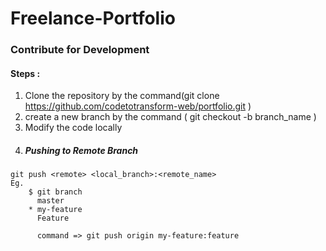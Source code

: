 # Freelance-Portfolio

### Contribute for Development
#### Steps :
  1. Clone the repository by the command(git clone https://github.com/codetotransform-web/portfolio.git )
  2. create a new branch by the command ( git checkout -b branch_name )
  3. Modify the code locally
  4. ##### Pushing to Remote Branch
    git push <remote> <local_branch>:<remote_name>
    Eg.
        $ git branch
          master
        * my-feature
          Feature

          command => git push origin my-feature:feature
